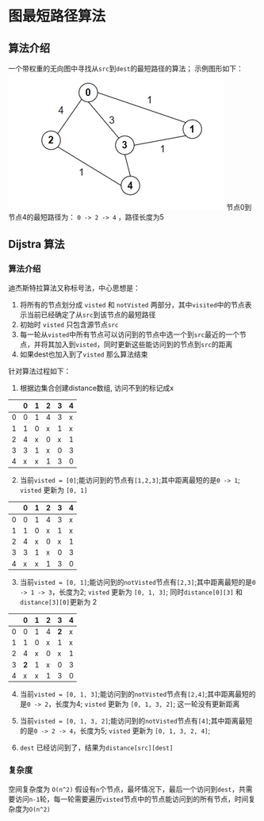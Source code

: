 # 图最短路径算法
## 算法介绍
一个带权重的无向图中寻找从`src`到`dest`的最短路径的算法；
示例图形如下：
![](../../../../../../../markdown-img/ShortDistance/2023-03-20-12-02-00.png)
节点0到节点4的最短路径为：
`0 -> 2 -> 4` ，路径长度为5

## Dijstra 算法

### 算法介绍
迪杰斯特拉算法又称标号法，中心思想是：
1. 将所有的节点划分成 `visted` 和 `notVisted` 两部分，其中`visited`中的节点表示当前已经确定了从`src`到该节点的最短路径
2. 初始时 `visted` 只包含源节点`src`
3. 每一轮从`visted`中所有节点可以访问到的节点中选一个到`src`最近的一个节点，并将其加入到`visted`，同时更新这些能访问到的节点到`src`的距离
4. 如果dest也加入到了`visted` 那么算法结束

针对算法过程如下：
1. 根据边集合创建distance数组, 访问不到的标记成x

|    | 0 | 1 | 2 | 3 | 4 |
|--  |-- |-- |-- |-- |-- |
| 0  | 0 | 1 | 4 | 3 | x |  
| 1  | 1 | 0 | x | 1 | x |  
| 2  | 4 | x | 0 | x | 1 |  
| 3  | 3 | 1 | x | 0 | 3 |  
| 4  | x | x | 1 | 3 | 0 |  

2. 当前`visted = [0]`;能访问到的节点有`[1,2,3]`;其中距离最短的是`0 -> 1`; `visted` 更新为 `[0, 1]`

|    | 0 | 1 | 2 | 3 | 4 |
|--  |-- |-- |-- |-- |-- |
| 0  | 0 | 1 | 4 | 3 | x |  
| 1  | 1 | 0 | x | 1 | x |  
| 2  | 4 | x | 0 | x | 1 |  
| 3  | 3 | 1 | x | 0 | 3 |  
| 4  | x | x | 1 | 3 | 0 |  

3. 当前`visted = [0, 1]`;能访问到的`notVisted`节点有`[2,3]`;其中距离最短的是`0 -> 1 -> 3`，长度为2; `visted` 更新为 `[0, 1, 3]`; 同时`distance[0][3]` 和 `distance[3][0]`更新为 2

|    | 0 | 1 | 2 | 3 | 4 |
|--  |-- |-- |-- |-- |-- |
| 0  | 0 | 1 | 4 | <b>2<b> | x |  
| 1  | 1 | 0 | x | 1 | x |  
| 2  | 4 | x | 0 | x | 1 |  
| 3  | <b>2<b> | 1 | x | 0 | 3 |  
| 4  | x | x | 1 | 3 | 0 |  

4. 当前`visted = [0, 1, 3]`;能访问到的`notVisted`节点有`[2,4]`;其中距离最短的是`0 -> 2`，长度为4; `visted` 更新为 `[0, 1, 3, 2]`; 这一轮没有更新距离

5. 当前`visted = [0, 1, 3, 2]`;能访问到的`notVisted`节点有`[4]`;其中距离最短的是`0 -> 2 -> 4`，长度为5; `visted` 更新为 `[0, 1, 3, 2, 4]`; 

6. `dest` 已经访问到了，结果为`distance[src][dest]`

### 复杂度

空间复杂度为 `O(n^2)`
假设有`n`个节点，最坏情况下，最后一个访问到`dest`，共需要访问`n-1`轮，每一轮需要遍历`visted`节点中的节点能访问到的所有节点，时间复杂度为`O(n^2)`

